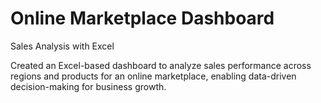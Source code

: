 # Online Marketplace Dashboard
Sales Analysis with Excel

Created an Excel-based dashboard to analyze sales performance across regions and products for an online marketplace, enabling data-driven decision-making for business growth.
